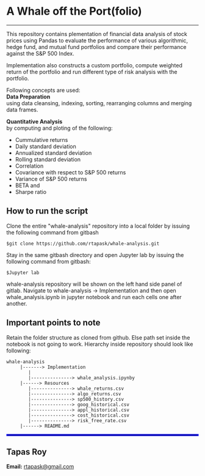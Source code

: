 # A Whale off the Port(folio)
---

This repository contains plementation of financial data analysis of stock prices using Pandas to evaluate the performance of various algorithmic, hedge fund, and mutual fund portfolios and compare their performance against the S&P 500 Index. 

Implementation also constructs a custom portfolio, compute weighted return of the portfolio and run different type of risk analysis with the portfolio.

Following concepts are used: <br>
**Data Preparation** <br>
using data cleansing, indexing, sorting, rearranging columns and merging data frames.

**Quantitative Analysis** <br>
by computing and ploting of the following:
* Cummulative returns
* Daily standard deviation
* Annualized standard deviation
* Rolling standard deviation
* Correlation
* Covariance with respect to S&P 500 returns
* Variance of S&P 500 returns
* BETA and 
* Sharpe ratio

## How to run the script <br>
Clone the entire "whale-analysis" repository into a local folder by issuing the following command from gitbash <br>
```
$git clone https://github.com/rtapask/whale-analysis.git
```
Stay in the same gitbash directory and open Jupyter lab by issuing the following command from gitbash: <br>
```
$Jupyter lab
```

whale-analysis repository will be shown on the left hand side panel of gitlab. Navigate to whale-analysis -> Implementation and then open whale_analysis.ipynb in jupyter notebook and run each cells one after another.

## Important points to note <br>
Retain the folder structure as cloned from github. Else path set inside the notebook is not going to work. 
Hierarchy inside repository should look like following:
```
whale-analysis 
     |-------> Implementation 
        | 
        |---------------> whale_analysis.ipynby 
     |------> Resources 
        |---------------> whale_returns.csv 
        |---------------> algo_returns.csv 
        |---------------> sp500_history.csv 
        |---------------> goog_historical.csv
        |---------------> appl_historical.csv
        |---------------> cost_historical.csv
        |---------------> risk_free_rate.csv
     |------> README.md 
```



<hr style="border:2px solid blue"> </hr>

## Tapas Roy

**Email:** rtapask@gmail.com